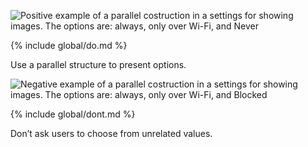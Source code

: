 ![Positive example of a parallel costruction in a settings for showing images. The options are: always, only over Wi-Fi, and Never](../images/copy/writing-for-the-user/maintain-parallel-constructions-do.svg)

{% include global/do.md %}

<figcaption>Use a parallel structure to present options.</figcaption>

![Negative example of a parallel costruction in a settings for showing images. The options are: always, only over Wi-Fi, and Blocked](../images/copy/writing-for-the-user/maintain-parallel-constructions-dont.svg)

{% include global/dont.md %}

<figcaption>Don’t ask users to choose from unrelated values.</figcaption>
